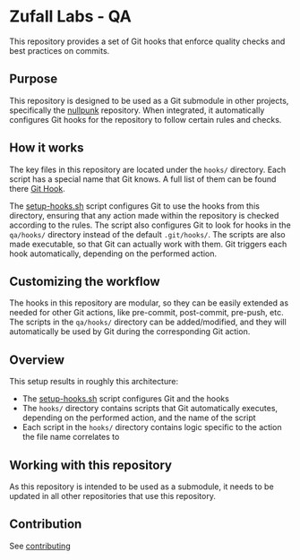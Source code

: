 # Zufall Labs - QA

This repository provides a set of Git hooks that enforce quality checks and best practices on commits.

## Purpose

This repository is designed to be used as a Git submodule in other projects, specifically
the [nullpunk](https://github.com/zufall-labs/nullpunkt) repository.
When integrated, it automatically configures Git hooks for the repository to follow certain rules and checks.

## How it works

The key files in this repository are located under the `hooks/` directory.
Each script has a special name that Git knows.
A full list of them can be found there [Git Hook](https://git-scm.com/book/ms/v2/Customizing-Git-Git-Hooks).

The [setup-hooks.sh](scripts/setup-hooks) script configures Git to use the hooks from this directory,
ensuring that any action made within the repository is checked according to the rules.
The script also configures Git to look for hooks in the `qa/hooks/` directory instead of the default `.git/hooks/`.
The scripts are also made executable, so that Git can actually work with them.
Git triggers each hook automatically, depending on the performed action.

## Customizing the workflow

The hooks in this repository are modular, so they can be easily extended as needed for other Git actions, like
pre-commit, post-commit, pre-push, etc. The scripts in the `qa/hooks/` directory can be added/modified, and they will
automatically be used by Git during the corresponding Git action.

## Overview

This setup results in roughly this architecture:

- The [setup-hooks.sh](scripts/setup-hooks) script configures Git and the hooks
- The `hooks/` directory contains scripts that Git automatically executes, depending on the performed action, and the
  name of the script
- Each script in the `hooks/` directory contains logic specific to the action the file name correlates to

## Working with this repository

As this repository is intended to be used as a submodule, it needs to be updated in all other repositories that use this
repository.

## Contribution

See [contributing](https://github.com/zufall-labs/.github/blob/main/CONTRIBUTING.md)
